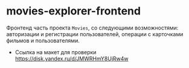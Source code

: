 # movies-explorer-frontend
Фронтенд часть проекта `Movies`, со следующими возможностями: авторизации и регистрации пользователей, операции с карточками фильмов и пользователями.


* Ссылка на макет для проверки https://disk.yandex.ru/d/JMWRHmY8UjRw4w
